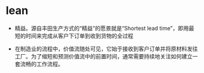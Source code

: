 # lean

* 精益。源自丰田生产方式的“精益”的愿景就是“Shortest lead time”，即用最短的时间来完成从客户下订单到收到货物的全过程

* 在制造业的流程中，价值流随处可见，它始于接收到客户订单并将原材料发往工厂。为了缩短和预测价值流中的前置时间，通常需要持续地关注如何建立一套流畅的工作流程。
